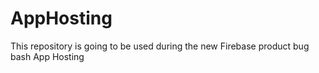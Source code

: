# AppHosting
This repository is going to be used during the new Firebase product bug bash App Hosting
